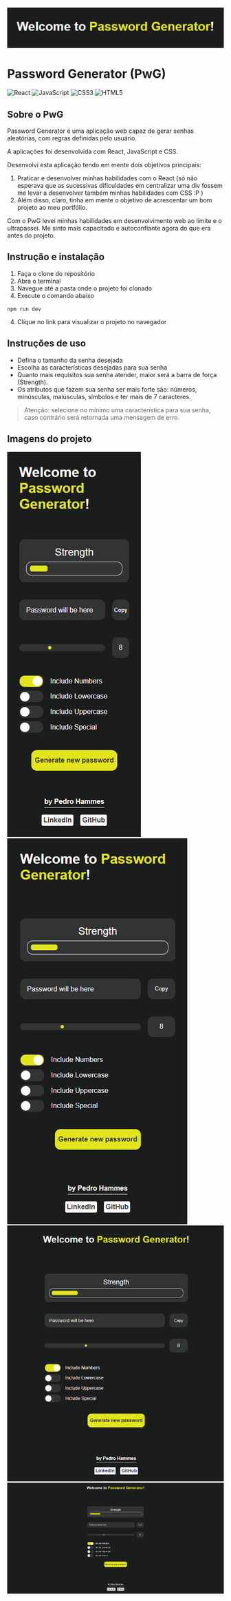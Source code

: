 ![alt text](./src/image.png)
# Password Generator (PwG)
![React](https://img.shields.io/badge/react-%2320232a.svg?style=for-the-badge&logo=react&logoColor=%2361DAFB)
![JavaScript](https://img.shields.io/badge/javascript-%23323330.svg?style=for-the-badge&logo=javascript&logoColor=%23F7DF1E)
![CSS3](https://img.shields.io/badge/css3-%231572B6.svg?style=for-the-badge&logo=css3&logoColor=white)
	![HTML5](https://img.shields.io/badge/html5-%23E34F26.svg?style=for-the-badge&logo=html5&logoColor=white)

## Sobre o PwG
Password Generator é uma aplicação web capaz de gerar senhas aleatórias, com regras definidas pelo usuário.

A aplicações foi desenvolvida com React, JavaScript e CSS.

Desenvolvi esta aplicação tendo em mente dois objetivos principais: 

1.  Praticar e desenvolver minhas habilidades com o React (só não esperava que as sucessivas dificuldades em centralizar uma div fossem me levar a desenvolver também minhas habilidades com CSS :P )
2. Além disso, claro, tinha em mente o objetivo de acrescentar um bom projeto ao meu portfólio.

Com o PwG levei minhas habilidades em desenvolvimento web ao limite e o ultrapassei.
Me sinto mais capacitado e autoconfiante agora do que era antes do projeto.

## Instrução e instalação

1. Faça o clone do repositório
2. Abra o terminal
3. Navegue até a pasta onde o projeto foi clonado
3. Execute o comando abaixo
````
npm run dev
````
4. Clique no link para visualizar o projeto no navegador

## Instruções de uso
* Defina o tamanho da senha desejada
* Escolha as características desejadas para sua senha
* Quanto mais requisitos sua senha atender, maior será a barra de força (Strength).
* Os atributos que fazem sua senha ser mais forte são: números, minúsculas, maiúsculas, símbolos e ter mais de 7 caracteres.

> Atenção: selecione no mínimo uma característica para sua senha, caso contrário será retornada uma mensagem de erro.

## Imagens do projeto
![mobile small](./src/image-1.png)
![mobile large](./src/image-2.png)
![tablet](./src/image-3.png)
![computer](./src/image-4.png)
